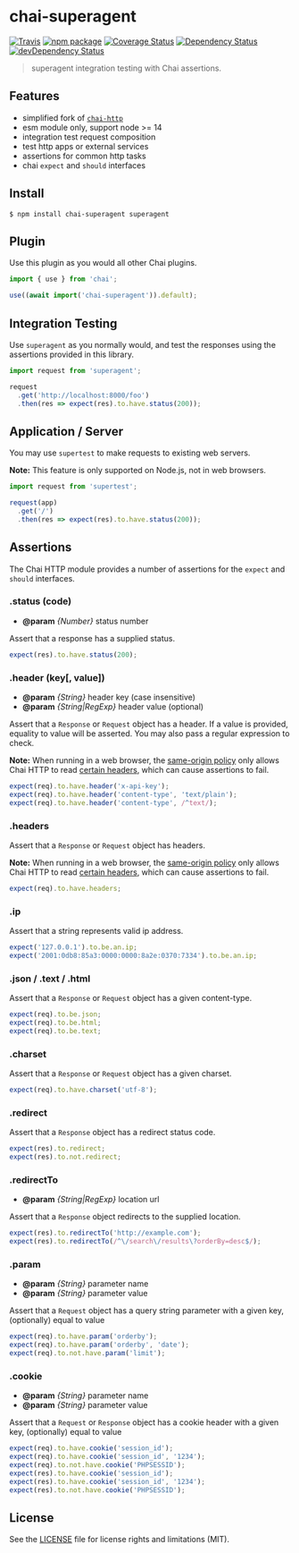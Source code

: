 # chai-superagent

[![Travis][build-badge]][build]
[![npm package][npm-badge]][npm]
[![Coverage Status][coveralls-badge]][coveralls]
[![Dependency Status][dependency-status-badge]][dependency-status]
[![devDependency Status][dev-dependency-status-badge]][dev-dependency-status]

> superagent integration testing with Chai assertions.

## Features

- simplified fork of [`chai-http`](https://github.com/chaijs/chai-http)
- esm module only, support node >= 14
- integration test request composition
- test http apps or external services
- assertions for common http tasks
- chai `expect` and `should` interfaces

## Install

```
$ npm install chai-superagent superagent
```

## Plugin

Use this plugin as you would all other Chai plugins.

```js
import { use } from 'chai';

use((await import('chai-superagent')).default);
```

## Integration Testing

Use `superagent` as you normally would, and test
the responses using the assertions provided in this library.

```js
import request from 'superagent';

request
  .get('http://localhost:8000/foo')
  .then(res => expect(res).to.have.status(200));
```

## Application / Server

You may use `supertest` to make requests to existing web servers.

__Note:__ This feature is only supported on Node.js, not in web browsers.

```js
import request from 'supertest';

request(app)
  .get('/')
  .then(res => expect(res).to.have.status(200));
```

## Assertions

The Chai HTTP module provides a number of assertions
for the `expect` and `should` interfaces.

### .status (code)

* **@param** _{Number}_ status number

Assert that a response has a supplied status.

```js
expect(res).to.have.status(200);
```

### .header (key[, value])

* **@param** _{String}_ header key (case insensitive)
* **@param** _{String|RegExp}_ header value (optional)

Assert that a `Response` or `Request` object has a header.
If a value is provided, equality to value will be asserted.
You may also pass a regular expression to check.

__Note:__ When running in a web browser, the
[same-origin policy](https://tools.ietf.org/html/rfc6454#section-3)
only allows Chai HTTP to read
[certain headers](https://www.w3.org/TR/cors/#simple-response-header),
which can cause assertions to fail.

```js
expect(req).to.have.header('x-api-key');
expect(req).to.have.header('content-type', 'text/plain');
expect(req).to.have.header('content-type', /^text/);
```

### .headers


Assert that a `Response` or `Request` object has headers.

__Note:__ When running in a web browser, the
[same-origin policy](https://tools.ietf.org/html/rfc6454#section-3)
only allows Chai HTTP to read
[certain headers](https://www.w3.org/TR/cors/#simple-response-header),
which can cause assertions to fail.

```js
expect(req).to.have.headers;
```

### .ip


Assert that a string represents valid ip address.

```js
expect('127.0.0.1').to.be.an.ip;
expect('2001:0db8:85a3:0000:0000:8a2e:0370:7334').to.be.an.ip;
```

### .json / .text / .html


Assert that a `Response` or `Request` object has a given content-type.

```js
expect(req).to.be.json;
expect(req).to.be.html;
expect(req).to.be.text;
```

### .charset



Assert that a `Response` or `Request` object has a given charset.

```js
expect(req).to.have.charset('utf-8');
```

### .redirect


Assert that a `Response` object has a redirect status code.

```js
expect(res).to.redirect;
expect(res).to.not.redirect;
```

### .redirectTo

* **@param** _{String|RegExp}_ location url

Assert that a `Response` object redirects to the supplied location.

```js
expect(res).to.redirectTo('http://example.com');
expect(res).to.redirectTo(/^\/search\/results\?orderBy=desc$/);
```

### .param

* **@param** _{String}_ parameter name
* **@param** _{String}_ parameter value

Assert that a `Request` object has a query string parameter with a given
key, (optionally) equal to value

```js
expect(req).to.have.param('orderby');
expect(req).to.have.param('orderby', 'date');
expect(req).to.not.have.param('limit');
```

### .cookie

* **@param** _{String}_ parameter name
* **@param** _{String}_ parameter value

Assert that a `Request` or `Response` object has a cookie header with a
given key, (optionally) equal to value

```js
expect(req).to.have.cookie('session_id');
expect(req).to.have.cookie('session_id', '1234');
expect(req).to.not.have.cookie('PHPSESSID');
expect(res).to.have.cookie('session_id');
expect(res).to.have.cookie('session_id', '1234');
expect(res).to.not.have.cookie('PHPSESSID');
```

## License

See the [LICENSE](LICENSE.md) file for license rights and limitations (MIT).

[build-badge]: https://img.shields.io/github/workflow/status/dotcore64/chai-superagent/test/master?style=flat-square
[build]: https://github.com/dotcore64/chai-superagent/actions

[npm-badge]: https://img.shields.io/npm/v/chai-superagent.svg?style=flat-square
[npm]: https://www.npmjs.org/package/chai-superagent

[coveralls-badge]: https://img.shields.io/coveralls/dotcore64/chai-superagent/master.svg?style=flat-square
[coveralls]: https://coveralls.io/r/dotcore64/chai-superagent

[dependency-status-badge]: https://david-dm.org/dotcore64/chai-superagent.svg?style=flat-square
[dependency-status]: https://david-dm.org/dotcore64/chai-superagent

[dev-dependency-status-badge]: https://david-dm.org/dotcore64/chai-superagent/dev-status.svg?style=flat-square
[dev-dependency-status]: https://david-dm.org/dotcore64/chai-superagent#info=devDependencies

